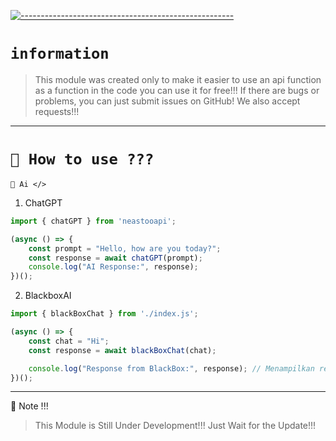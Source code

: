 [![-----------------------------------------------------](https://raw.githubusercontent.com/andreasbm/readme/master/assets/lines/colored.png)](#table-of-contents)

# `information`
> This module was created only to make it easier to use an api function as a function in the code
> you can use it for free!!!
> If there are bugs or problems, you can just submit issues on GitHub! We also accept requests!!!   

---------

# `📍 How to use ???`

`📌 Ai </>`

1. ChatGPT
```js
import { chatGPT } from 'neastooapi';

(async () => {
    const prompt = "Hello, how are you today?";
    const response = await chatGPT(prompt);
    console.log("AI Response:", response);
})();
```

2. BlackboxAI
```js
import { blackBoxChat } from './index.js';

(async () => {
    const chat = "Hi";
    const response = await blackBoxChat(chat);

    console.log("Response from BlackBox:", response); // Menampilkan respons di log terminal
})();
```

---------

🛑 Note !!!
> This Module is Still Under Development!!! Just Wait for the Update!!! 

